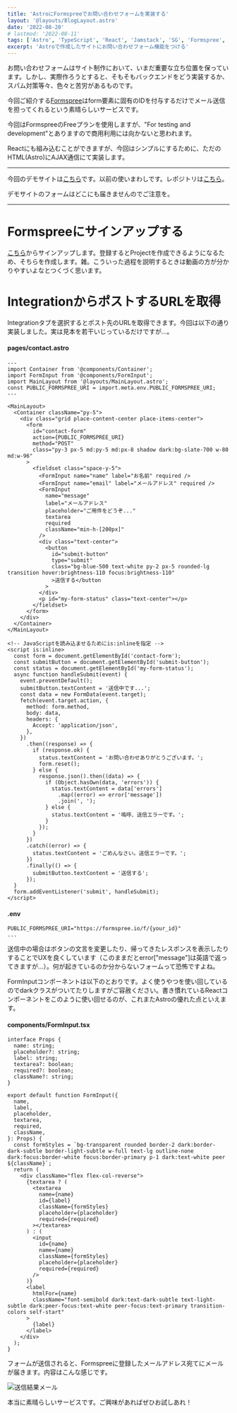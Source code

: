 ```yaml
---
title: 'AstroにFormspreeでお問い合わせフォームを実装する'
layout: '@layouts/BlogLayout.astro'
date: '2022-08-20'
# lastmod: '2022-08-11'
tags: ['Astro', 'TypeScript', 'React', 'Jamstack', 'SG', 'Formspree', 'email']
excerpt: 'Astroで作成したサイトにお問い合わせフォーム機能をつける'
---
```


お問い合わせフォームはサイト制作において、いまだ重要な立ち位置を保っています。しかし、実際作ろうとすると、そもそもバックエンドをどう実装するか、スパム対策等々、色々と苦労があるものです。

今回ご紹介する[Formspree](https://formspree.io/)はform要素に固有のIDを付与するだけでメール送信を担ってくれるという素晴らしいサービスです。

<div class="custom-block warn">
  <div class="custom-block-body">
    <p>今回はFormspreeのFreeプランを使用しますが、"For testing and development"とありますので商用利用には向かないと思われます。</p>
  </div>
</div>

Reactにも組み込むことができますが、今回はシンプルにするために、ただのHTML(Astro)にAJAX通信にて実装します。

---

今回のデモサイトは[こちら](https://astro-blog-demo.pages.dev/contact/)です。以前の使いまわしです。レポジトリは[こちら](https://github.com/KYOYA-OGA/astro-blog-demo)。

<div class="custom-block info">
  <div class="custom-block-body">
    <p>デモサイトのフォームはどこにも届きませんのでご注意を。</p>
  </div>
</div>

---

# Formspreeにサインアップする

[こちら](https://formspree.io/register)からサインアップします。登録するとProjectを作成できるようになるため、そちらを作成します。雑。こういった過程を説明するときは動画の方が分かりやすいよなとつくづく思います。

# IntegrationからポストするURLを取得

Integrationタブを選択するとポスト先のURLを取得できます。今回は以下の通り実装しました。実は見本を若干いじっているだけですが...。

#### pages/contact.astro

```astro
---
import Container from '@components/Container';
import FormInput from '@components/FormInput';
import MainLayout from '@layouts/MainLayout.astro';
const PUBLIC_FORMSPREE_URI = import.meta.env.PUBLIC_FORMSPREE_URI;
---

<MainLayout>
  <Container className="py-5">
    <div class="grid place-content-center place-items-center">
      <form
        id="contact-form"
        action={PUBLIC_FORMSPREE_URI}
        method="POST"
        class="py-3 px-5 md:py-5 md:px-8 shadow dark:bg-slate-700 w-80 md:w-96"
      >
        <fieldset class="space-y-5">
          <FormInput name="name" label="お名前" required />
          <FormInput name="email" label="メールアドレス" required />
          <FormInput
            name="message"
            label="メールアドレス"
            placeholder="ご用件をどうぞ..."
            textarea
            required
            className="min-h-[200px]"
          />
          <div class="text-center">
            <button
              id="submit-button"
              type="submit"
              class="bg-blue-500 text-white py-2 px-5 rounded-lg transition hover:brightness-110 focus:brightness-110"
              >送信する</button
            >
          </div>
          <p id="my-form-status" class="text-center"></p>
        </fieldset>
      </form>
    </div>
  </Container>
</MainLayout>

<!-- JavaScriptを読み込ませるためにis:inlineを指定 -->
<script is:inline>
  const form = document.getElementById('contact-form');
  const submitButton = document.getElementById('submit-button');
  const status = document.getElementById('my-form-status');
  async function handleSubmit(event) {
    event.preventDefault();
    submitButton.textContent = '送信中です...';
    const data = new FormData(event.target);
    fetch(event.target.action, {
      method: form.method,
      body: data,
      headers: {
        Accept: 'application/json',
      },
    })
      .then((response) => {
        if (response.ok) {
          status.textContent = 'お問い合わせありがとうございます。';
          form.reset();
        } else {
          response.json().then((data) => {
            if (Object.hasOwn(data, 'errors')) {
              status.textContent = data['errors']
                .map((error) => error['message'])
                .join(', ');
            } else {
              status.textContent = '嗚呼、送信エラーです。';
            }
          });
        }
      })
      .catch((error) => {
        status.textContent = 'ごめんなさい。送信エラーです。';
      })
      .finally(() => {
        submitButton.textContent = '送信する';
      });
  }
  form.addEventListener('submit', handleSubmit);
</script>
```

#### .env

```
PUBLIC_FORMSPREE_URI="https://formspree.io/f/{your_id}"
...
```

送信中の場合はボタンの文言を変更したり、帰ってきたレスポンスを表示したりすることでUXを良くしています（このままだとerror["message"]は英語で返ってきますが…）。何が起きているのか分からないフォームって恐怖ですよね。

FormInputコンポーネントは以下のとおりです。よく使うやつを使い回しているのでdarkクラスがついてたりしますがご容赦ください。書き慣れているReactコンポーネントをこのように使い回せるのが、これまたAstroの優れた点といえます。

#### components/FormInput.tsx

```tsx
interface Props {
  name: string;
  placeholder?: string;
  label: string;
  textarea?: boolean;
  required?: boolean;
  className?: string;
}

export default function FormInput({
  name,
  label,
  placeholder,
  textarea,
  required,
  className,
}: Props) {
  const formStyles = `bg-transparent rounded border-2 dark:border-dark-subtle border-light-subtle w-full text-lg outline-none dark:focus:border-white focus:border-primary p-1 dark:text-white peer ${className}`;
  return (
    <div className="flex flex-col-reverse">
      {textarea ? (
        <textarea
          name={name}
          id={label}
          className={formStyles}
          placeholder={placeholder}
          required={required}
        ></textarea>
      ) : (
        <input
          id={name}
          name={name}
          className={formStyles}
          placeholder={placeholder}
          required={required}
        />
      )}
      <label
        htmlFor={name}
        className="font-semibold dark:text-dark-subtle text-light-subtle dark:peer-focus:text-white peer-focus:text-primary transition-colors self-start"
      >
        {label}
      </label>
    </div>
  );
}
```

フォームが送信されると、Formspreeに登録したメールアドレス宛てにメールが届きます。内容はこんな感じです。

![送信結果メール](/blogs/blog06/result.jpg)

本当に素晴らしいサービスです。ご興味があればぜひお試しあれ！
